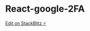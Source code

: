 # React-google-2FA

[Edit on StackBlitz ⚡️](https://stackblitz.com/edit/react-2fa-google-authenticator-e7rlah)